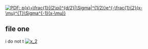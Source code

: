 <a href="https://www.codecogs.com/eqnedit.php?latex=PDF:&space;p(x)=\frac{1}{(2\pi)^{d/2}|\Sigma|^{1/2}}e^{-\frac{1}{2}(x-\mu)^{T}\Sigma^{-1}(x-\mu)}" target="_blank"><img src="https://latex.codecogs.com/gif.latex?PDF:&space;p(x)=\frac{1}{(2\pi)^{d/2}|\Sigma|^{1/2}}e^{-\frac{1}{2}(x-\mu)^{T}\Sigma^{-1}(x-\mu)}" title="PDF: p(x)=\frac{1}{(2\pi)^{d/2}|\Sigma|^{1/2}}e^{-\frac{1}{2}(x-\mu)^{T}\Sigma^{-1}(x-\mu)}" /></a>

## file one 
i do not t
<a href="https://www.codecogs.com/eqnedit.php?latex=x_2" target="_blank"><img src="https://latex.codecogs.com/gif.latex?x_2" title="x_2" /></a>


